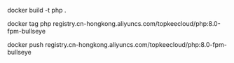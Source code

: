 docker build -t php .

docker tag php registry.cn-hongkong.aliyuncs.com/topkeecloud/php:8.0-fpm-bullseye

docker push registry.cn-hongkong.aliyuncs.com/topkeecloud/php:8.0-fpm-bullseye

